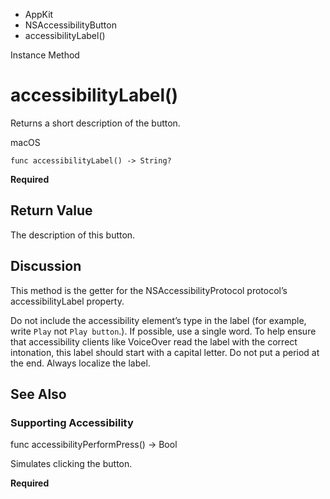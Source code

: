 

- AppKit
- NSAccessibilityButton
-  accessibilityLabel() 

Instance Method

# accessibilityLabel()

Returns a short description of the button.

macOS

``` source
func accessibilityLabel() -> String?
```

**Required**

## Return Value

The description of this button.

## Discussion

This method is the getter for the NSAccessibilityProtocol protocol’s accessibilityLabel property.

Do not include the accessibility element’s type in the label (for example, write `Play` not `Play button`.). If possible, use a single word. To help ensure that accessibility clients like VoiceOver read the label with the correct intonation, this label should start with a capital letter. Do not put a period at the end. Always localize the label.

## See Also

### Supporting Accessibility

func accessibilityPerformPress() -> Bool

Simulates clicking the button.

**Required**

